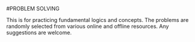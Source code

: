 #PROBLEM SOLVING

This is for practicing fundamental logics and concepts. The problems are randomly selected from various online and offline resources.
Any suggestions are welcome.
